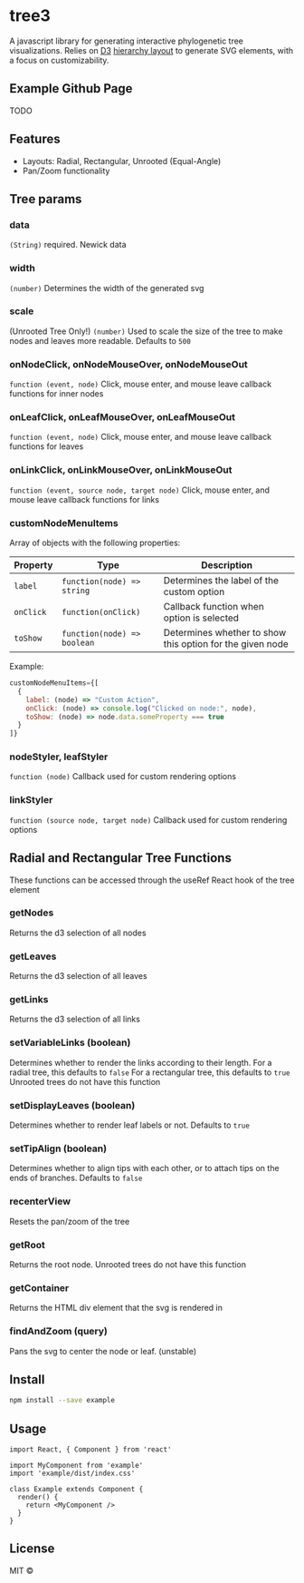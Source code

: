# tree3
A javascript library for generating interactive phylogenetic tree visualizations. Relies on [D3](http://d3js.org) [hierarchy layout](https://github.com/d3/d3-3.x-api-reference/blob/master/Hierarchy-Layout.md) to generate SVG elements, with a focus on customizability.

## Example Github Page
TODO

## Features
* Layouts: Radial, Rectangular, Unrooted (Equal-Angle)
* Pan/Zoom functionality


## Tree params

### data 
  `(String)` required. Newick data 

### width
  `(number)` Determines the width of the generated svg

### scale 
  (Unrooted Tree Only!)
  `(number)` Used to scale the size of the tree to make nodes and leaves more readable. Defaults to ``500``

### onNodeClick, onNodeMouseOver, onNodeMouseOut
  `function (event, node)` Click, mouse enter, and mouse leave callback functions for inner nodes

### onLeafClick, onLeafMouseOver, onLeafMouseOut
  `function (event, node)` Click, mouse enter, and mouse leave callback functions for leaves

### onLinkClick, onLinkMouseOver, onLinkMouseOut
  `function (event, source node, target node)` Click, mouse enter, and mouse leave callback functions for links

### customNodeMenuItems
Array of objects with the following properties:

| Property | Type | Description |
|----------|------|-------------|
| `label` | `function(node) => string` | Determines the label of the custom option |
| `onClick` | `function(onClick)` | Callback function when option is selected |
| `toShow` | `function(node) => boolean` | Determines whether to show this option for the given node |

Example:
```javascript
customNodeMenuItems={[
  {
    label: (node) => "Custom Action",
    onClick: (node) => console.log("Clicked on node:", node),
    toShow: (node) => node.data.someProperty === true
  }
]}
```

### nodeStyler, leafStyler
  `function (node)` Callback used for custom rendering options

### linkStyler
  `function (source node, target node)` Callback used for custom rendering options

## Radial and Rectangular Tree Functions
These functions can be accessed through the useRef React hook of the tree element

### getNodes
  Returns the d3 selection of all nodes

### getLeaves
  Returns the d3 selection of all leaves

### getLinks
  Returns the d3 selection of all links

### setVariableLinks (boolean)
  Determines whether to render the links according to their length.
  For a radial tree, this defaults to ``false``
  For a rectangular tree, this defaults to ``true``
  Unrooted trees do not have this function

### setDisplayLeaves (boolean)
  Determines whether to render leaf labels or not. Defaults to ``true``

### setTipAlign (boolean)
  Determines whether to align tips with each other, or to attach tips on the ends of branches. Defaults to ``false``

### recenterView
  Resets the pan/zoom of the tree

### getRoot
  Returns the root node. 
  Unrooted trees do not have this function

### getContainer
  Returns the HTML div element that the svg is rendered in

### findAndZoom (query)
  Pans the svg to center the node or leaf. (unstable)

## Install

```bash
npm install --save example
```

## Usage

```tsx
import React, { Component } from 'react'

import MyComponent from 'example'
import 'example/dist/index.css'

class Example extends Component {
  render() {
    return <MyComponent />
  }
}
```

## License

MIT © [](https://github.com/)
